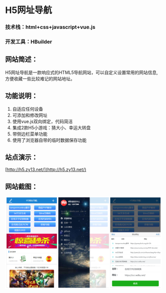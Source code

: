 # H5网址导航
### 技术栈：html+css+javascript+vue.js
### 开发工具：HBuilder
## 网站简述：
H5网址导航是一款响应式的HTML5导航网站，可以自定义设置常用的网站信息,方便收藏一些比较难记的网站地址。
## 功能说明：
1. 自适应任何设备
2. 可添加和修改网址
3. 使用vue.js双向绑定，代码简洁
4. 集成2款H5小游戏：猜大小、幸运大转盘
5. 带侧边栏菜单功能
6. 使用了浏览器自带的临时数据保存功能
## 站点演示：
[http://h5.zy13.net/](http://h5.zy13.net/)
## 网站截图：
![1.png](readme/1.png)